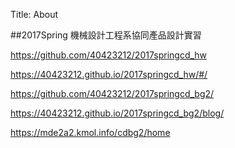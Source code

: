 Title: About

##2017Spring 機械設計工程系協同產品設計實習

 <a href="課程倉儲">https://github.com/40423212/2017springcd_hw</a>

 <a href="課程投影片">https://40423212.github.io/2017springcd_hw/#/</a>

<a href="分組倉儲">https://github.com/40423212/2017springcd_bg2/</a>

<a href="分組網誌">https://40423212.github.io/2017springcd_bg2/blog/</a>

<a href="fossil網誌(bg2)">https://mde2a2.kmol.info/cdbg2/home</a>






